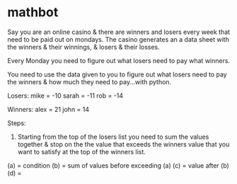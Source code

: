 # mathbot

Say you are an online casino & there are winners and losers every week that need to be paid out on mondays. The casino generates an a data sheet with the winners & their winnings, & losers & their losses.

Every Monday you need to figure out what losers need to pay what winners.

You need to use the data given to you to figure out what losers need to pay the winners & how much they need to pay...with python. 

Losers:
mike = -10
sarah = -11
rob = -14

Winners:
alex = 21
john = 14

Steps:
1. Starting from the top of the losers list you need to sum the values together & stop on the the value that exceeds the winners value that you want to satisfy at the top of the winners list.

(a) = condition
(b) = sum of values before exceeding (a)
(c) = value after (b)
(d) = 





